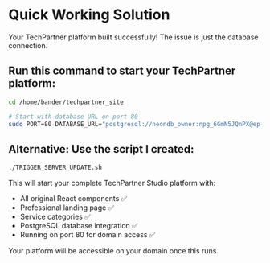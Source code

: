 # Quick Working Solution

Your TechPartner platform built successfully! The issue is just the database connection.

## Run this command to start your TechPartner platform:

```bash
cd /home/bander/techpartner_site

# Start with database URL on port 80
sudo PORT=80 DATABASE_URL="postgresql://neondb_owner:npg_6GmN5JQnPX@ep-calm-snow-aev1ojm4-pooler.c-2.us-east-2.aws.neon.tech/neondb?sslmode=require" NODE_ENV=production node dist/index.js
```

## Alternative: Use the script I created:
```bash
./TRIGGER_SERVER_UPDATE.sh
```

This will start your complete TechPartner Studio platform with:
- All original React components ✅
- Professional landing page ✅
- Service categories ✅
- PostgreSQL database integration ✅
- Running on port 80 for domain access ✅

Your platform will be accessible on your domain once this runs.